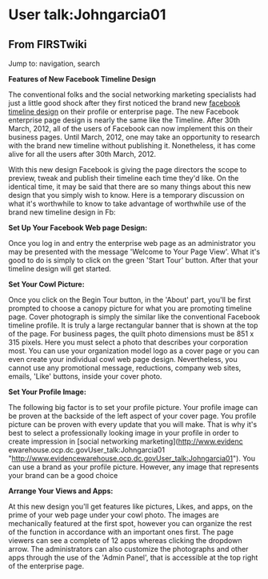 # User talk:Johngarcia01

## From FIRSTwiki

Jump to: navigation, search

**Features of New Facebook Timeline Design**

The conventional folks and the social networking marketing specialists had just a little good shock after they first noticed the brand new [facebook timeline design](http://www.socialadgigs.com/ "http://www.socialadgigs.com/") on their profile or enterprise page. The new Facebook enterprise page design is nearly the same like the Timeline. After 30th March, 2012, all of the users of Facebook can now implement this on their business pages. Until March, 2012, one may take an opportunity to research with the brand new timeline without publishing it. Nonetheless, it has come alive for all the users after 30th March, 2012.

With this new design Facebook is giving the page directors the scope to preview, tweak and publish their timeline each time they'd like. On the identical time, it may be said that there are so many things about this new design that you simply wish to know. Here is a temporary discussion on what it's worthwhile to know to take advantage of worthwhile use of the brand new timeline design in Fb:

**Set Up Your Facebook Web page Design:**

Once you log in and entry the enterprise web page as an administrator you may be presented with the message 'Welcome to Your Page View'. What it's good to do is simply to click on the green 'Start Tour' button. After that your timeline design will get started.

**Set Your Cowl Picture:**

Once you click on the Begin Tour button, in the 'About' part, you'll be first prompted to choose a canopy picture for what you are promoting timeline page. Cover photograph is simply the similar like the conventional Facebook timeline profile. It is truly a large rectangular banner that is shown at the top of the page. For business pages, the quilt photo dimensions must be 851 x 315 pixels. Here you must select a photo that describes your corporation most. You can use your organization model logo as a cover page or you can even create your individual cowl web page design. Nevertheless, you cannot use any promotional message, reductions, company web sites, emails, 'Like' buttons, inside your cover photo.

**Set Your Profile Image:**

The following big factor is to set your profile picture. Your profile image can be proven at the backside of the left aspect of your cover page. You profile picture can be proven with every update that you will make. That is why it's best to select a professionally looking image in your profile in order to create impression in [social networking marketing](http://www.evidenc
ewarehouse.ocp.dc.govUser_talk:Johngarcia01 "http://www.evidencewarehouse.ocp.dc.govUser_talk:Johngarcia01"). You can use a brand as your profile picture. However, any image that represents your brand can be a good choice

**Arrange Your Views and Apps:**

At this new design you'll get features like pictures, Likes, and apps, on the prime of your web page under your cowl photo. The images are mechanically featured at the first spot, however you can organize the rest of the function in accordance with an important ones first. The page viewers can see a complete of 12 apps whereas clicking the dropdown arrow. The administrators can also customize the photographs and other apps through the use of the 'Admin Panel', that is accessible at the top right of the enterprise page.
